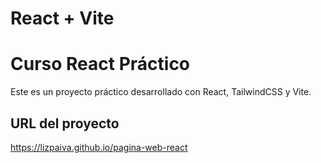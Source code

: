 
# React + Vite

# Curso React Práctico

Este es un proyecto práctico desarrollado con React, TailwindCSS y Vite.

## URL del proyecto
https://lizpaiva.github.io/pagina-web-react


